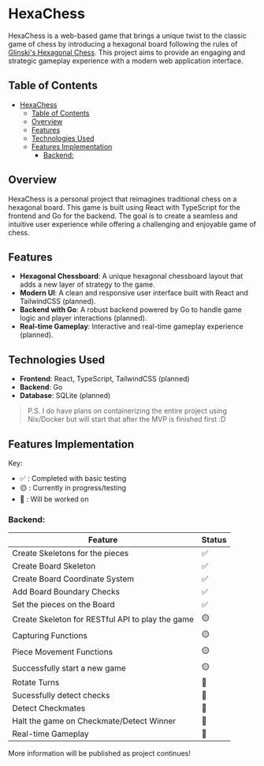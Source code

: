 # HexaChess

HexaChess is a web-based game that brings a unique twist to the classic game of chess by introducing a hexagonal board following the rules of [Glinski's Hexagonal Chess](https://en.wikipedia.org/wiki/Hexagonal_chess#Gli%C5%84ski's_hexagonal_chess). This project aims to provide an engaging and strategic gameplay experience with a modern web application interface.

## Table of Contents

- [HexaChess](#hexachess)
  - [Table of Contents](#table-of-contents)
  - [Overview](#overview)
  - [Features](#features)
  - [Technologies Used](#technologies-used)
  - [Features Implementation](#features-implementation)
    - [Backend:](#backend)

## Overview

HexaChess is a personal project that reimagines traditional chess on a hexagonal board. This game is built using React with TypeScript for the frontend and Go for the backend. The goal is to create a seamless and intuitive user experience while offering a challenging and enjoyable game of chess.

## Features

- **Hexagonal Chessboard**: A unique hexagonal chessboard layout that adds a new layer of strategy to the game.
- **Modern UI**: A clean and responsive user interface built with React and TailwindCSS (planned).
- **Backend with Go**: A robust backend powered by Go to handle game logic and player interactions (planned).
- **Real-time Gameplay**: Interactive and real-time gameplay experience (planned).

## Technologies Used

- **Frontend**: React, TypeScript, TailwindCSS (planned)
- **Backend**: Go
- **Database**: SQLite (planned)

> P.S. I do have plans on containerizing the entire project using Nix/Docker but will start that after the MVP is finished first :D

## Features Implementation

Key:
- ✅ : Completed with basic testing
- 🟡 : Currently in progress/testing
- 🔵 : Will be worked on

### Backend:
| Feature                                          | Status | 
|--------------------------------------------------|--------|
| Create Skeletons for the pieces                  |   ✅   |
| Create Board Skeleton                            |   ✅   |
| Create Board Coordinate System                   |   ✅   |
| Add Board Boundary Checks                        |   ✅   |
| Set the pieces on the Board                      |   ✅   |
| Create Skeleton for RESTful API to play the game |   🟡   |
| Capturing Functions                              |   🟡   |
| Piece Movement Functions                         |   🟡   |
| Successfully start a new game                    |   🟡   |
| Rotate Turns                                     |   🔵   |
| Sucessfully detect checks                        |   🔵   |
| Detect Checkmates                                |   🔵   |
| Halt the game on Checkmate/Detect Winner         |   🔵   |
| Real-time Gameplay                               |   🔵   |



More information will be published as project continues!